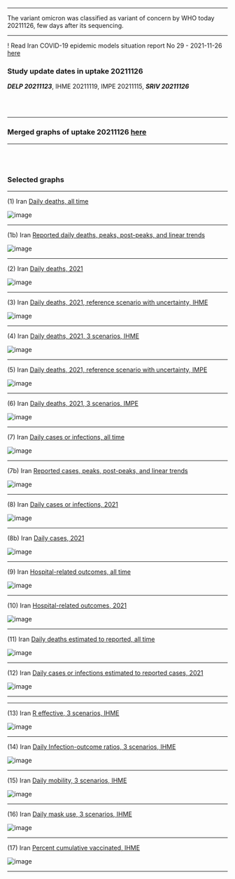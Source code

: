 
******

The variant omicron was classified as variant of concern by WHO today 20211126, few days after its sequencing. 

******

! Read Iran COVID-19 epidemic models situation report No 29 - 2021-11-26 [here](https://github.com/pourmalek/covir2/blob/main/situation%20reports/29%20Iran%20COVID-19%20epidemic%20models%20situation%20report%20No%2029%20–%202021-11-26.pdf)

### Study update dates in uptake 20211126

**_DELP 20211123_**, IHME 20211119, IMPE 20211115, **_SRIV 20211126_**


<br/><br/>


****

### Merged graphs of uptake 20211126 [here](https://github.com/pourmalek/covir2/blob/main/20211126/graphs%20merged%2020211126.pdf)

****

<br/><br/>


### Selected graphs

****

(1) Iran [Daily deaths, all time](https://github.com/pourmalek/covir2/blob/main/20211126/output/merge/graph%2011%20COVID-19%20daily%20deaths%2C%20Iran%2C%20reference%20scenarios%2C%20all%20time.pdf)

![image](https://user-images.githubusercontent.com/30849720/143617911-15ca5270-fd14-498e-b7a9-191ea88b620e.png)

****

(1b) Iran [Reported daily deaths, peaks, post-peaks, and linear trends](https://github.com/pourmalek/covir2/blob/main/20211126/output/JOHN/graph%201%20COVID-19%20daily%20deaths%2C%20Iran%2C%20Johns%20Hopkins.pdf)

![image](https://user-images.githubusercontent.com/30849720/143617958-6b55c11f-384e-4a39-8c3e-c088fa75c2ab.png)

****

(2) Iran [Daily deaths, 2021](https://github.com/pourmalek/covir2/blob/main/20211126/output/merge/graph%2012%20COVID-19%20daily%20deaths%2C%20Iran%2C%20reference%20scenarios.pdf)

![image](https://user-images.githubusercontent.com/30849720/143618104-1cc7b6a9-cdd3-4f78-a98b-d67dbc4a4891.png)

****

(3) Iran [Daily deaths, 2021, reference scenario with uncertainty, IHME](https://github.com/pourmalek/covir2/blob/main/20211126/output/merge/graph%2014%20COVID-19%20daily%20deaths%2C%20Iran%2C%20reference%20scenario%20with%20uncertainty%2C%20IHME.pdf)

![image](https://user-images.githubusercontent.com/30849720/143618147-cedbcd1c-8b25-4571-92ee-1a6af4f73bf5.png)

****

(4) Iran [Daily deaths, 2021, 3 scenarios, IHME](https://github.com/pourmalek/covir2/blob/main/20211126/output/merge/graph%2015%20COVID-19%20daily%20deaths%2C%20Iran%2C%203%20scenarios%2C%20IHME.pdf)

![image](https://user-images.githubusercontent.com/30849720/143618186-8eb2cd1e-c4be-4f3b-8e01-5da89fb46c49.png)

****

(5) Iran [Daily deaths, 2021, reference scenario with uncertainty, IMPE](https://github.com/pourmalek/covir2/blob/main/20211126/output/merge/graph%2016%20COVID-19%20daily%20deaths%2C%20Iran%2C%20reference%20scenario%20with%20uncertainty%2C%20IMPE.pdf)

![image](https://user-images.githubusercontent.com/30849720/143618236-25255cf8-b207-4f27-a7d8-c16cafc95491.png)

****

(6) Iran [Daily deaths, 2021, 3 scenarios, IMPE](https://github.com/pourmalek/covir2/blob/main/20211126/output/merge/graph%2017%20COVID-19%20daily%20deaths%2C%20Iran%2C%203%20scenarios%2C%20IMPE.pdf)

![image](https://user-images.githubusercontent.com/30849720/143618281-61ac66d3-4cf3-4e87-ba23-4c3e2d70f4a2.png)

****

(7) Iran [Daily cases or infections, all time](https://github.com/pourmalek/covir2/blob/main/20211126/output/merge/graph%2021%20COVID-19%20daily%20cases%2C%20Iran%2C%20reference%20scenarios%2C%20all%20time.pdf)

![image](https://user-images.githubusercontent.com/30849720/143618326-f6c9cc24-7c17-4aa9-b9ee-667c27608610.png)
    
****

(7b) Iran [Reported cases, peaks, post-peaks, and linear trends](https://github.com/pourmalek/covir2/blob/main/20211126/output/JOHN/graph%202%20COVID-19%20daily%20cases%2C%20Iran%2C%20Johns%20Hopkins.pdf)

![image](https://user-images.githubusercontent.com/30849720/143618418-e874db7f-4aca-4b9e-8a1a-d94d303c795a.png)

****

(8) Iran [Daily cases or infections, 2021](https://github.com/pourmalek/covir2/blob/main/20211126/output/merge/graph%2022%20COVID-19%20daily%20cases%2C%20Iran%2C%20reference%20scenarios.pdf)

![image](https://user-images.githubusercontent.com/30849720/143618492-9ebc0176-058f-473e-9e62-556412c5589b.png)
  
****

(8b) Iran [Daily cases, 2021](https://github.com/pourmalek/covir2/blob/main/20211126/output/merge/graph%2022b%20COVID-19%20daily%20cases%2C%20Iran%2C%20reference%20scenarios.pdf)

![image](https://user-images.githubusercontent.com/30849720/143618543-f8abce61-2980-430f-ae09-e3b677f9d065.png)

****

(9) Iran [Hospital-related outcomes, all time](https://github.com/pourmalek/covir2/blob/main/20211126/output/merge/graph%2071a%20COVID-19%20hospital-related%20outcomes%2C%20all%20time.pdf)

![image](https://user-images.githubusercontent.com/30849720/143618656-acc4121d-1339-40ed-956e-70f4381aadf6.png)

****

(10) Iran [Hospital-related outcomes, 2021](https://github.com/pourmalek/covir2/blob/main/20211126/output/merge/graph%2072%20COVID-19%20hospital-related%20outcomes%2C%20wo%20extremes%2C%202021.pdf)

![image](https://user-images.githubusercontent.com/30849720/143619006-229fc23c-4d7e-41f7-88eb-56f0dc0cfc1a.png)

****

(11) Iran [Daily deaths estimated to reported, all time](https://github.com/pourmalek/covir2/blob/main/20211126/output/merge/graph%2091%20COVID-19%20daily%20deaths%20estimated%20to%20reported%2C%20Iran%2C%20reference%20scenarios%2C%20all%20time.pdf)

![image](https://user-images.githubusercontent.com/30849720/143619060-2dd84f87-c902-494c-95d1-e5ca3042fd1a.png)
  
****

(12) Iran [Daily cases or infections estimated to reported cases, 2021](https://github.com/pourmalek/covir2/blob/main/20211126/output/merge/graph%2094%20COVID-19%20daily%20cases%20estimated%20to%20reported%2C%20Iran%2C%20reference%20scenarios.pdf) 

![image](https://user-images.githubusercontent.com/30849720/143619124-7aed942d-05b1-439a-8cd7-5efad752a063.png)
  
****
****

(13) Iran [R effective, 3 scenarios, IHME](https://github.com/pourmalek/covir2/blob/main/20211126/output/IHME/graph%2039%20COVID-19%20R%20effective%2C%20Iran%2C%203%20scenarios%2001jun2021%20on.pdf)

![image](https://user-images.githubusercontent.com/30849720/143619185-aa785144-1c5f-457c-b2a7-005ba4d24cee.png)

****

(14) Iran [Daily Infection-outcome ratios, 3 scenarios, IHME](https://github.com/pourmalek/covir2/blob/main/20211126/output/IHME/graph%2021g%20COVID-19%20daily%20Infection%20outcomes%20ratios%2C%20Iran%203%20scenarios%2C%20IHME.pdf)

![image](https://user-images.githubusercontent.com/30849720/143619286-4dcf7975-1b12-414c-97aa-c977ad5c4403.png)

****

(15) Iran [Daily mobility, 3 scenarios, IHME](https://github.com/pourmalek/covir2/blob/main/20211126/output/IHME/graph%2033%20COVID-19%20daily%20mobility%2C%20Iran%2C%203%20scenarios.pdf)

![image](https://user-images.githubusercontent.com/30849720/143619352-9bac74a4-eada-4b75-b76e-33154bc1eeac.png)

****

(16) Iran [Daily mask use, 3 scenarios, IHME](https://github.com/pourmalek/covir2/blob/main/20211126/output/IHME/graph%2034%20COVID-19%20daily%20mask_use%2C%20Iran%2C%203%20scenarios.pdf)

![image](https://user-images.githubusercontent.com/30849720/143619416-ce20826e-94ab-4560-bf51-8594b0738c13.png)

****

(17) Iran [Percent cumulative vaccinated, IHME](https://github.com/pourmalek/covir2/blob/main/20211126/output/merge/graph%20105%20COVID-19%20cumulative%20vaccinated%20percent%2C%20Iran%20IHME.pdf)

![image](https://user-images.githubusercontent.com/30849720/143619493-eaebf6e1-c042-4086-9196-ab2fe65e5b99.png)

****



